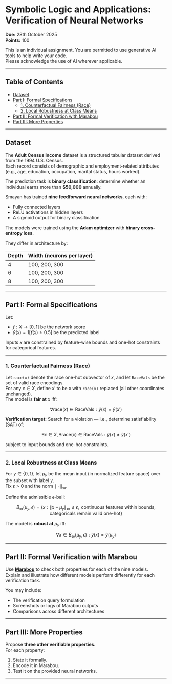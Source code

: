 # Symbolic Logic and Applications: Verification of Neural Networks

**Due:** 28th October 2025  
**Points:** 100  

This is an individual assignment. You are permitted to use generative AI tools to help write your code.  
Please acknowledge the use of AI wherever applicable.

---

## Table of Contents
- [Dataset](#dataset)
- [Part I: Formal Specifications](#part-i-formal-specifications)
  - [1. Counterfactual Fairness (Race)](#1-counterfactual-fairness-race)
  - [2. Local Robustness at Class Means](#2-local-robustness-at-class-means)
- [Part II: Formal Verification with Marabou](#part-ii-formal-verification-with-marabou)
- [Part III: More Properties](#part-iii-more-properties)

---

## Dataset

The **Adult Census Income** dataset is a structured tabular dataset derived from the 1994 U.S. Census.  
Each record consists of demographic and employment-related attributes (e.g., age, education, occupation, marital status, hours worked).

The prediction task is **binary classification**: determine whether an individual earns more than **$50,000** annually.

Smayan has trained **nine feedforward neural networks**, each with:

- Fully connected layers  
- ReLU activations in hidden layers  
- A sigmoid output for binary classification  

The models were trained using the **Adam optimizer** with **binary cross-entropy loss**.

They differ in architecture by:

| Depth | Width (neurons per layer) |
|--------|----------------------------|
| 4      | 100, 200, 300              |
| 6      | 100, 200, 300              |
| 8      | 100, 200, 300              |

---

## Part I: Formal Specifications

Let:

- $f : X \to [0, 1]$ be the network score  
- $\hat{y}(x) = 1[f(x) \ge 0.5]$ be the predicted label  

Inputs $x$ are constrained by feature-wise bounds and one-hot constraints for categorical features.

---

### 1. Counterfactual Fairness (Race)

Let `race(x)` denote the race one-hot subvector of $x$, and let `RaceVals` be the set of valid race encodings.  
For any $x \in X$, define $x'$ to be $x$ with `race(x)` replaced (all other coordinates unchanged).  
The model is **fair at** $x$ iff:

$$
\forall \text{race}(x) \in \text{RaceVals} : \hat{y}(x) = \hat{y}(x')
$$

**Verification target:** Search for a violation — i.e., determine satisfiability (SAT) of:

$$
\exists x \in X, \exists \text{race}(x) \in \text{RaceVals} : \hat{y}(x) \ne \hat{y}(x')
$$

subject to input bounds and one-hot constraints.

---

### 2. Local Robustness at Class Means

For $y \in \{0, 1\}$, let $\mu_y$ be the mean input (in normalized feature space) over the subset with label $y$.  
Fix $\epsilon > 0$ and the norm $\|\cdot\|_\infty$.  

Define the admissible $\epsilon$-ball:

$$
B_\infty(\mu_y, \epsilon) = \{ x : \|x - \mu_y\|_\infty \le \epsilon, \text{ continuous features within bounds, categoricals remain valid one-hot} \}
$$

The model is **robust at** $\mu_y$ iff:

$$
\forall x \in B_\infty(\mu_y, \epsilon) : \hat{y}(x) = \hat{y}(\mu_y)
$$

---

## Part II: Formal Verification with Marabou

Use **[Marabou](https://github.com/NeuralNetworkVerification/Marabou)** to check both properties for each of the nine models.  
Explain and illustrate how different models perform differently for each verification task.

You may include:

- The verification query formulation  
- Screenshots or logs of Marabou outputs  
- Comparisons across different architectures  

---

## Part III: More Properties

Propose **three other verifiable properties**.  
For each property:

1. State it formally.  
2. Encode it in Marabou.  
3. Test it on the provided neural networks.  

---

